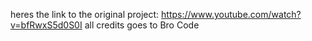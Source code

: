 heres the link to the original project: https://www.youtube.com/watch?v=bfRwxS5d0S0I
all credits goes to Bro Code
